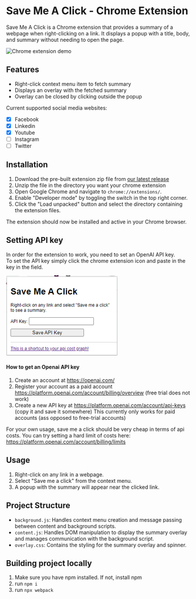 # Save Me A Click - Chrome Extension

Save Me A Click is a Chrome extension that provides a summary of a webpage when right-clicking on a link. It displays a popup with a title, body, and summary without needing to open the page.  

![Chrome extension demo](gif/demo.gif)


## Features  

- Right-click context menu item to fetch summary
- Displays an overlay with the fetched summary
- Overlay can be closed by clicking outside the popup

Current supported social media websites:  
- [X] Facebook  
- [X] Linkedin  
- [X] Youtube  
- [ ] Instagram  
- [ ] Twitter  

## Installation

1. Download the pre-built extension zip file from [our latest release](https://github.com/marksverdhei/save-me-a-click-chrome-extension/releases/latest)
2. Unzip the file in the directory you want your chrome extension
3. Open Google Chrome and navigate to `chrome://extensions/`.
4. Enable "Developer mode" by toggling the switch in the top right corner.
5. Click the "Load unpacked" button and select the directory containing the extension files.

The extension should now be installed and active in your Chrome browser.

## Setting API key  

In order for the extension to work, you need to set an OpenAI API key.  
To set the API key simply click the chrome extension icon and paste in the key in the field.  

![A screenshot of what the field looks like](gif/api_field.png)

#### How to get an Openai API key  

1. Create an account at https://openai.com/
2. Register your account as a paid account https://platform.openai.com/account/billing/overview (free trial does not work)
3. Create a new API key at https://platform.openai.com/account/api-keys (copy it and save it somewhere)
This currently only works for paid accounts (ass opposed to free-trial accounts)

For your own usage, save me a click should be very cheap in terms of api costs. 
You can try setting a hard limit of costs here: https://platform.openai.com/account/billing/limits


## Usage

1. Right-click on any link in a webpage.
2. Select "Save me a click" from the context menu.
3. A popup with the summary will appear near the clicked link.

## Project Structure

- `background.js`: Handles context menu creation and message passing between content and background scripts.
- `content.js`: Handles DOM manipulation to display the summary overlay and manages communication with the background script.
- `overlay.css`: Contains the styling for the summary overlay and spinner.

## Building project locally  

1. Make sure you have npm installed. If not, install npm  
2. run `npm i`  
3. run `npx webpack`  
